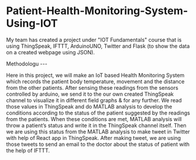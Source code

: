 # Patient-Health-Monitoring-System-Using-IOT
My team has created a project under "IOT Fundamentals" course that is using ThingSpeak, IFTTT, ArduinoUNO, Twitter and Flask (to show the data on a created webpage using JSON).

Methodologu ---

Here in this project, we will make an IoT based Health Monitoring System which records the patient body temperature, movement and the distance from the other patients. After 
sensing these readings from the sensors controlled by arduino, we send it to the our own created ThingSpeak channel to visualize it in different field graphs & for any further. 
We read those values in ThingSpeak and do MATLAB analysis to develop the conditions according to the status of the patient suggested by the readings from the patients. When these 
conditions are met, MATLAB analysis will throw a patient’s status and write it in the ThingSpeak channel itself. Then we are using this status from the MATLAB analysis to make 
tweet in Twitter with help of React app in ThingSpeak. After making tweet, we are using those tweets to send an email to the doctor about the status of patient with the help of 
IFTTT.

